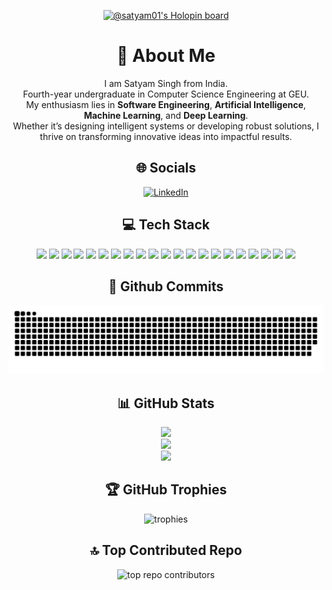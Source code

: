 <!-- Holopins badge centered -->
<p align="center">
  <a href="https://holopin.io/@satyam01">
    <img src="https://holopin.me/satyam01" alt="@satyam01's Holopin board">
  </a>
</p>

<h1 align="center">💫 About Me</h1>
<p align="center">
  I am Satyam Singh from India.<br>
  Fourth-year undergraduate in Computer Science Engineering at GEU.<br>
  My enthusiasm lies in <b>Software Engineering</b>, <b>Artificial Intelligence</b>, <b>Machine Learning</b>, and <b>Deep Learning</b>.<br>
  Whether it’s designing intelligent systems or developing robust solutions, I thrive on transforming innovative ideas into impactful results.
</p>

<h2 align="center">🌐 Socials</h2>
<p align="center">
  <a href="https://linkedin.com/in/satyam-singh-284801201">
    <img src="https://img.shields.io/badge/LinkedIn-%230077B5.svg?logo=linkedin&logoColor=white" alt="LinkedIn">
  </a>
</p>

<h2 align="center">💻 Tech Stack</h2>
<p align="center">
  <!-- Badges can be broken into several lines for readability -->
  <img src="https://img.shields.io/badge/c-%2300599C.svg?style=for-the-badge&logo=c&logoColor=white" />
  <img src="https://img.shields.io/badge/c++-%2300599C.svg?style=for-the-badge&logo=c%2B%2B&logoColor=white" />
  <img src="https://img.shields.io/badge/css3-%231572B6.svg?style=for-the-badge&logo=css3&logoColor=white" />
  <img src="https://img.shields.io/badge/javascript-%23323330.svg?style=for-the-badge&logo=javascript&logoColor=%23F7DF1E" />
  <img src="https://img.shields.io/badge/java-%23ED8B00.svg?style=for-the-badge&logo=openjdk&logoColor=white" />
  <img src="https://img.shields.io/badge/html5-%23E34F26.svg?style=for-the-badge&logo=html5&logoColor=white" />
  <img src="https://img.shields.io/badge/latex-%23008080.svg?style=for-the-badge&logo=latex&logoColor=white" />
  <img src="https://img.shields.io/badge/php-%23777BB4.svg?style=for-the-badge&logo=php&logoColor=white" />
  <img src="https://img.shields.io/badge/r-%23276DC3.svg?style=for-the-badge&logo=r&logoColor=white" />
  <img src="https://img.shields.io/badge/python-3670A0?style=for-the-badge&logo=python&logoColor=ffdd54" />
  <img src="https://img.shields.io/badge/GoogleCloud-%234285F4.svg?style=for-the-badge&logo=google-cloud&logoColor=white" />
  <img src="https://img.shields.io/badge/Anaconda-%2344A833.svg?style=for-the-badge&logo=anaconda&logoColor=white" />
  <img src="https://img.shields.io/badge/express.js-%23404d59.svg?style=for-the-badge&logo=express&logoColor=%2361DAFB" />
  <img src="https://img.shields.io/badge/FastAPI-005571?style=for-the-badge&logo=fastapi" />
  <img src="https://img.shields.io/badge/opencv-%23white.svg?style=for-the-badge&logo=opencv&logoColor=white" />
  <img src="https://img.shields.io/badge/Keras-%23D00000.svg?style=for-the-badge&logo=Keras&logoColor=white" />
  <img src="https://img.shields.io/badge/TensorFlow-%23FF6F00.svg?style=for-the-badge&logo=TensorFlow&logoColor=white" />
  <img src="https://img.shields.io/badge/PyTorch-%23EE4C2C.svg?style=for-the-badge&logo=PyTorch&logoColor=white" />
  <img src="https://img.shields.io/badge/scikit--learn-%23F7931E.svg?style=for-the-badge&logo=scikit-learn&logoColor=white" />
  <img src="https://img.shields.io/badge/git-%23F05033.svg?style=for-the-badge&logo=git&logoColor=white" />
  <img src="https://img.shields.io/badge/github-%23121011.svg?style=for-the-badge&logo=github&logoColor=white" />
  <!-- You can add more badges as desired -->
</p>

<h2 align="center">🚀 Github Commits</h2>
<p align="center">
  <img src="https://github.com/Satyam-Singh-01/Satyam-Singh-01/blob/output/github-snake-dark.svg" alt="snake gif">
</p>

<h2 align="center">📊 GitHub Stats</h2>
<p align="center">
  <img src="https://github-readme-stats.vercel.app/api?username=Satyam-Singh-01&theme=dark&hide_border=false&include_all_commits=false&count_private=true" /><br>
  <img src="https://nirzak-streak-stats.vercel.app/?user=Satyam-Singh-01&theme=dark&hide_border=false" /><br>
  <img src="https://github-readme-stats.vercel.app/api/top-langs/?username=Satyam-Singh-01&theme=dark&hide_border=false&include_all_commits=true&count_private=true&layout=compact" />
</p>

<h2 align="center">🏆 GitHub Trophies</h2>
<p align="center">
  <img src="https://github-profile-trophy.vercel.app/?username=Satyam-Singh-01&theme=radical&no-frame=false&no-bg=false&margin-w=4" alt="trophies">
</p>

<h2 align="center">🔝 Top Contributed Repo</h2>
<p align="center">
  <img src="https://github-contributor-stats.vercel.app/api?username=Satyam-Singh-01&limit=5&theme=dark&combine_all_yearly_contributions=true" alt="top repo contributors">
</p>

